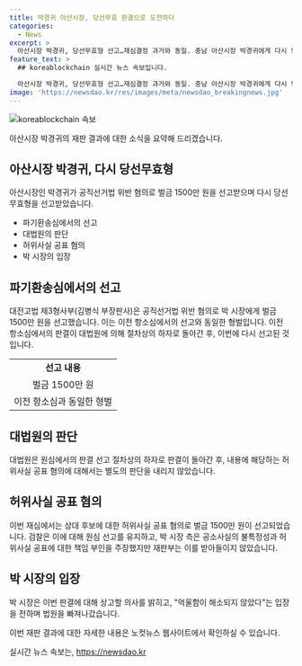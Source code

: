 ```yaml
---
title: 박경귀 아산시장, 당선무효 판결으로 도전하다
categories:
  - News
excerpt: >
  아산시장 박경귀, 당선무효형 선고…재심결정 과거와 동일. 충남 아산시장 박경귀에게 다시 당선무효형이 선고됐다. 대법원은 지난 1월 과정상 하자로 사건을 대전고법으로 돌려보내며 벌금 1500만 원을 선고했다. 이에 대해 박 시장은 상고 의사를 밝혔다. ※CBS노컷뉴스에서 여러분의 제보를 기다립니다. [이메일 : jebo@cbs.co.kr, 카카오톡 : @노컷뉴스, 사이트 : https://url.kr/b71afn]
feature_text: >
  ## koreablockchain 실시간 뉴스 속보입니다.

  아산시장 박경귀, 당선무효형 선고…재심결정 과거와 동일. 충남 아산시장 박경귀에게 다시 당선무효형이 선고됐다. 대법원은 지난 1월 과정상 하자로 사건을 대전고법으로 돌려보내며 벌금 1500만 원을 선고했다. 이에 대해 박 시장은 상고 의사를 밝혔다. ※CBS노컷뉴스에서 여러분의 제보를 기다립니다. [이메일 : jebo@cbs.co.kr, 카카오톡 : @노컷뉴스, 사이트 : https://url.kr/b71afn]
image: 'https://newsdao.kr/res/images/meta/newsdao_breakingnews.jpg'
---
```


<p><img src="https://newsdao.kr/res/images/meta/newsdao_breakingnews.jpg" alt="koreablockchain 속보" /></p>

<p>아산시장 박경귀의 재판 결과에 대한 소식을 요약해 드리겠습니다.</p>

<h2 data-ke-size="size26">아산시장 박경귀, 다시 당선무효형</h2>

<p data-ke-size="size16">아산시장인 박경귀가 공직선거법 위반 혐의로 벌금 1500만 원을 선고받으며 다시 당선무효형을 선고받았습니다.</p>

<ul>
  <li>파기환송심에서의 선고</li>
  <li>대법원의 판단</li>
  <li>허위사실 공표 혐의</li>
  <li>박 시장의 입장</li>
</ul>

<h2 data-ke-size="size26">파기환송심에서의 선고</h2>

<p data-ke-size="size16">대전고법 제3형사부(김병식 부장판사)은 공직선거법 위반 혐의로 박 시장에게 벌금 1500만 원을 선고했습니다. 이는 이전 항소심에서의 선고와 동일한 형벌입니다. 이전 항소심에서의 판결이 대법원에 의해 절차상의 하자로 돌아간 후, 이번에 다시 선고된 것입니다.</p>

<table>
  <tr>
    <td style="text-align: center; height: 17px;"><b>선고 내용</b></td>
  </tr>
  <tr>
    <td style="text-align: center; height: 17px;">벌금 1500만 원</td>
  </tr>
  <tr>
    <td style="text-align: center; height: 17px;">이전 항소심과 동일한 형벌</td>
  </tr>
</table>

<h2 data-ke-size="size26">대법원의 판단</h2>

<p data-ke-size="size16">대법원은 원심에서의 판결 선고 절차상의 하자로 판결이 돌아간 후, 내용에 해당하는 허위사실 공표 혐의에 대해서는 별도의 판단을 내리지 않았습니다.</p>

<h2 data-ke-size="size26">허위사실 공표 혐의</h2>

<p data-ke-size="size16">이번 재심에서는 상대 후보에 대한 허위사실 공표 혐의로 벌금 1500만 원이 선고되었습니다. 검찰은 이에 대해 원심 선고를 유지하고, 박 시장 측은 공소사실의 불특정성과 허위사실 공표에 대한 책임 부인을 주장했지만 재판부는 이를 받아들이지 않았습니다.</p>

<h2 data-ke-size="size26">박 시장의 입장</h2>

<p data-ke-size="size16">박 시장은 이번 판결에 대해 상고할 의사를 밝히고, "억울함이 해소되지 않았다"는 입장을 전하며 법원을 빠져나갔습니다.</p>

<p>이번 재판 결과에 대한 자세한 내용은 노컷뉴스 웹사이트에서 확인하실 수 있습니다.</p>
실시간 뉴스 속보는, <a href="https://newsdao.kr" rel="dofollow">https://newsdao.kr</a>


